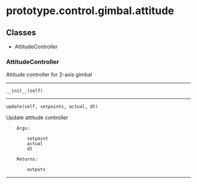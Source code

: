 # prototype.control.gimbal.attitude

## Classes

- AttitudeController


### AttitudeController
Attitude controller for 2-axis gimbal 

---

    __init__(self)


---

    update(self, setpoints, actual, dt)

Update attitude controller

        Args:

            setpoint
            actual
            dt

        Returns:

            outputs

        

---

